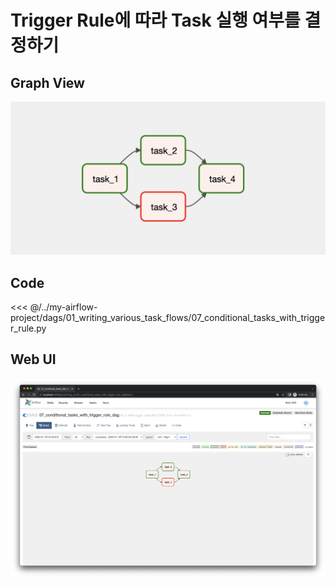 # Trigger Rule에 따라 Task 실행 여부를 결정하기

## Graph View

![image-20220123003032553](./image-20220123003032553.png)



## Code

<<< @/../my-airflow-project/dags/01_writing_various_task_flows/07_conditional_tasks_with_trigger_rule.py



## Web UI

![image-20220123003131411](./image-20220123003131411.png)
